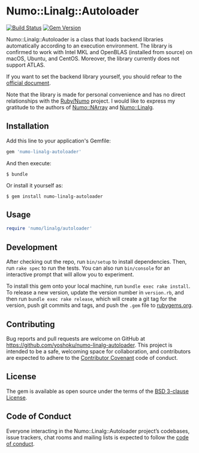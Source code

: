 # Numo::Linalg::Autoloader

[![Build Status](https://travis-ci.org/yoshoku/numo-linalg-autoloader.svg?branch=master)](https://travis-ci.org/yoshoku/numo-linalg-autoloader)
[![Gem Version](https://badge.fury.io/rb/numo-linalg-autoloader.svg)](https://badge.fury.io/rb/numo-linalg-autoloader)

Numo::Linalg::Autoloader is a class that loads backend libraries automatically
according to an execution environment.
The library is confirmed to work with Intel MKL and OpenBLAS (installed from source)
on macOS, Ubuntu, and CentOS.
Moreover, the library currently does not support ATLAS.

If you want to set the backend library yourself,
you should refear to the [official document](https://github.com/ruby-numo/linalg/blob/master/doc/select-backend.md).

Note that the library is made for personal convenience and has no direct relationships with
the [Ruby/Numo](https://github.com/ruby-numo/numo/blob/master/README.md) project.
I would like to express my gratitude to the authors of
[Numo::NArray](https://rubygems.org/gems/numo-narray) and
[Numo::Linalg](https://rubygems.org/gems/numo-linalg).

## Installation

Add this line to your application's Gemfile:

```ruby
gem 'numo-linalg-autoloader'
```

And then execute:

    $ bundle

Or install it yourself as:

    $ gem install numo-linalg-autoloader

## Usage

```ruby
require 'numo/linalg/autoloader'
```

## Development

After checking out the repo, run `bin/setup` to install dependencies. Then,
run `rake spec` to run the tests. You can also run `bin/console` for an interactive prompt that
will allow you to experiment.

To install this gem onto your local machine, run `bundle exec rake install`.
To release a new version, update the version number in `version.rb`,
and then run `bundle exec rake release`, which will create a git tag for the version,
push git commits and tags, and push the `.gem` file to [rubygems.org](https://rubygems.org).

## Contributing

Bug reports and pull requests are welcome on GitHub at https://github.com/yoshoku/numo-linalg-autoloader.
This project is intended to be a safe, welcoming space for collaboration,
and contributors are expected to adhere to the [Contributor Covenant](http://contributor-covenant.org) code of conduct.

## License

The gem is available as open source under the terms of the [BSD 3-clause License](https://opensource.org/licenses/BSD-3-Clause).

## Code of Conduct

Everyone interacting in the Numo::Linalg::Autoloader project’s codebases, issue trackers,
chat rooms and mailing lists is expected to follow the [code of conduct](https://github.com/yoshoku/numo-linalg-autoloader/blob/master/CODE_OF_CONDUCT.md).
